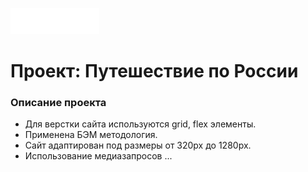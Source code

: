 ![avatar](./images/logo.png)
# Проект: Путешествие по России
### Описание проекта
* Для верстки сайта используются grid, flex элементы.
* Применена БЭМ методология.
* Сайт адаптирован под размеры от 320px до 1280px.
* Использование медиазапросов
...
